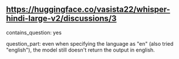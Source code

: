 ## https://huggingface.co/vasista22/whisper-hindi-large-v2/discussions/3

contains_question: yes

question_part: even when specifying the language as "en" (also tried "english"), the model still doesn't return the output in english.